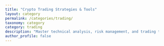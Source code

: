 ```yaml
---
title: "Crypto Trading Strategies & Tools"
layout: category
permalink: /categories/trading/
taxonomy: category
category: trading
description: "Master technical analysis, risk management, and trading tools tailored for crypto markets."
author_profile: false
---
```


